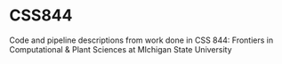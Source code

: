 # CSS844
Code and pipeline descriptions from work done in CSS 844: Frontiers in Computational &amp; Plant Sciences at MIchigan State University
